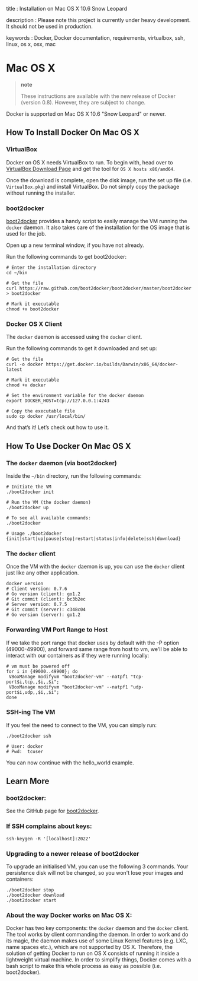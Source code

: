 title
:   Installation on Mac OS X 10.6 Snow Leopard

description
:   Please note this project is currently under heavy development. It
    should not be used in production.

keywords
:   Docker, Docker documentation, requirements, virtualbox, ssh, linux,
    os x, osx, mac

Mac OS X
========

> **note**
>
> These instructions are available with the new release of Docker
> (version 0.8). However, they are subject to change.

Docker is supported on Mac OS X 10.6 "Snow Leopard" or newer.

How To Install Docker On Mac OS X
---------------------------------

### VirtualBox

Docker on OS X needs VirtualBox to run. To begin with, head over to
[VirtualBox Download Page](https://www.virtualbox.org/wiki/Downloads)
and get the tool for `OS X hosts x86/amd64`.

Once the download is complete, open the disk image, run the set up file
(i.e. `VirtualBox.pkg`) and install VirtualBox. Do not simply copy the
package without running the installer.

### boot2docker

[boot2docker](https://github.com/boot2docker/boot2docker) provides a
handy script to easily manage the VM running the `docker` daemon. It
also takes care of the installation for the OS image that is used for
the job.

Open up a new terminal window, if you have not already.

Run the following commands to get boot2docker:

~~~~ {.sourceCode .bash}
# Enter the installation directory
cd ~/bin

# Get the file
curl https://raw.github.com/boot2docker/boot2docker/master/boot2docker > boot2docker

# Mark it executable
chmod +x boot2docker
~~~~

### Docker OS X Client

The `docker` daemon is accessed using the `docker` client.

Run the following commands to get it downloaded and set up:

~~~~ {.sourceCode .bash}
# Get the file
curl -o docker https://get.docker.io/builds/Darwin/x86_64/docker-latest

# Mark it executable
chmod +x docker

# Set the environment variable for the docker daemon
export DOCKER_HOST=tcp://127.0.0.1:4243

# Copy the executable file
sudo cp docker /usr/local/bin/
~~~~

And that’s it! Let’s check out how to use it.

How To Use Docker On Mac OS X
-----------------------------

### The `docker` daemon (via boot2docker)

Inside the `~/bin` directory, run the following commands:

~~~~ {.sourceCode .bash}
# Initiate the VM
./boot2docker init

# Run the VM (the docker daemon)
./boot2docker up

# To see all available commands:
./boot2docker

# Usage ./boot2docker {init|start|up|pause|stop|restart|status|info|delete|ssh|download}
~~~~

### The `docker` client

Once the VM with the `docker` daemon is up, you can use the `docker`
client just like any other application.

~~~~ {.sourceCode .bash}
docker version
# Client version: 0.7.6
# Go version (client): go1.2
# Git commit (client): bc3b2ec
# Server version: 0.7.5
# Git commit (server): c348c04
# Go version (server): go1.2
~~~~

### Forwarding VM Port Range to Host

If we take the port range that docker uses by default with the -P option
(49000-49900), and forward same range from host to vm, we'll be able to
interact with our containers as if they were running locally:

~~~~ {.sourceCode .bash}
# vm must be powered off
for i in {49000..49900}; do
 VBoxManage modifyvm "boot2docker-vm" --natpf1 "tcp-port$i,tcp,,$i,,$i";
 VBoxManage modifyvm "boot2docker-vm" --natpf1 "udp-port$i,udp,,$i,,$i";
done
~~~~

### SSH-ing The VM

If you feel the need to connect to the VM, you can simply run:

~~~~ {.sourceCode .bash}
./boot2docker ssh

# User: docker
# Pwd:  tcuser
~~~~

You can now continue with the hello\_world example.

Learn More
----------

### boot2docker:

See the GitHub page for
[boot2docker](https://github.com/boot2docker/boot2docker).

### If SSH complains about keys:

~~~~ {.sourceCode .bash}
ssh-keygen -R '[localhost]:2022'
~~~~

### Upgrading to a newer release of boot2docker

To upgrade an initialised VM, you can use the following 3 commands. Your
persistence disk will not be changed, so you won't lose your images and
containers:

~~~~ {.sourceCode .bash}
./boot2docker stop
./boot2docker download
./boot2docker start
~~~~

### About the way Docker works on Mac OS X:

Docker has two key components: the `docker` daemon and the `docker`
client. The tool works by client commanding the daemon. In order to work
and do its magic, the daemon makes use of some Linux Kernel features
(e.g. LXC, name spaces etc.), which are not supported by OS X.
Therefore, the solution of getting Docker to run on OS X consists of
running it inside a lightweight virtual machine. In order to simplify
things, Docker comes with a bash script to make this whole process as
easy as possible (i.e. boot2docker).
